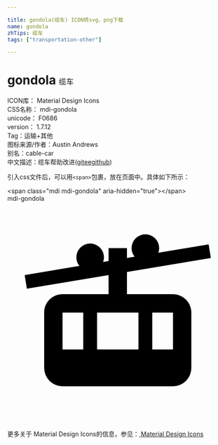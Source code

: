 ```yaml
---

title: gondola(缆车) ICON转svg、png下载
name: gondola
zhTips: 缆车
tags: ["transportation-other"]

---
```


# gondola  <small style="font-size: 60%;font-weight: 100">缆车</small>


<div class="detail-page">
<p>
<span>
ICON库：
<span class="badge-secondary badge">Material Design Icons</span> 
</span>
<br/>
<span>
CSS名称：
<span class="badge-secondary badge">mdi-gondola</span> 
</span>
<br/>
<span>
unicode：
<span class="badge-secondary badge">F0686</span> 
<copy-btn content='F0686' btn-title=""></copy-btn>
<copy-btn :content='String.fromCodePoint(parseInt("F0686", 16))' btn-title="复制U"></copy-btn>
</span>
<br/>
<span>
version：
<span class="badge-secondary badge">1.7.12</span> 
</span><br/><span>Tag：<span class="badge-light badge"><router-link to="/tags/transportation-other.html">运输+其他</router-link></span></span>
<br/>
<span>图标来源/作者：<span class="badge-light badge">Austin Andrews</span></span> 
<br/>
<span>别名：<span class="badge-light badge">cable-car</span></span><br/><span class="zh-detail">中文描述：<span class="badge-primary badge">缆车</span><span class="help-link"><span>帮助改进</span>(<a href="https://gitee.com/liuwave/icon-helper/edit/master/json/material/gondola.json" target="_blank" rel="noopener noreferrer">gitee</a><a href="https://github.com/liuwave/icon-helper/edit/master/json/material/gondola.json" target="_blank" rel="noopener noreferrer">github</a></span>)</span><br/>
</p>
</div>
<div class="alert alert-dark">
  <i class="mdi mdi-gondola mdi-48px"></i>
  <i class="mdi mdi-gondola mdi-36px"></i>
  <i class="mdi mdi-gondola mdi-24px"></i>
  <i class="mdi mdi-gondola mdi-18px"></i>
</div>
<div>
  <p>引入css文件后，可以用<code>&lt;span&gt;</code>包裹，放在页面中。具体如下所示：    
  </p>
  <div class="alert alert-primary" style="font-size: 14px">
    &lt;span class="mdi mdi-gondola" aria-hidden="true"&gt;&lt;/span&gt;
    <copy-btn content='<span class="mdi mdi-gondola" aria-hidden="true"></span>'></copy-btn>
  </div>
  <div class="alert alert-secondary">
    <i class="mdi mdi-gondola"
    style="font-size: 24px"
    aria-hidden="true"></i> mdi-gondola
    <copy-btn content="mdi-gondola" btn-title="复制图标名称"></copy-btn>
  </div>
</div>
<div id="svg" class="svg-wrap">
<svg xmlns="http://www.w3.org/2000/svg" viewBox="0 0 24 24"><path d="M18,10H13V7.59L22.12,6.07L21.88,4.59L16.41,5.5C16.46,5.35 16.5,5.18 16.5,5A1.5,1.5 0 0,0 15,3.5A1.5,1.5 0 0,0 13.5,5C13.5,5.35 13.63,5.68 13.84,5.93L13,6.07V5H11V6.41L10.41,6.5C10.46,6.35 10.5,6.18 10.5,6A1.5,1.5 0 0,0 9,4.5A1.5,1.5 0 0,0 7.5,6C7.5,6.36 7.63,6.68 7.83,6.93L1.88,7.93L2.12,9.41L11,7.93V10H6C4.89,10 4,10.9 4,12V18A2,2 0 0,0 6,20H18A2,2 0 0,0 20,18V12A2,2 0 0,0 18,10M6,12H8.25V16H6V12M9.75,16V12H14.25V16H9.75M18,16H15.75V12H18V16Z" /></svg>
</div>
<detail full-name='mdi-gondola'></detail>
    
<div><p>更多关于 Material Design Icons的信息，参见：<a target="_blank" href="https://iconhelper.cn/material.html"> Material Design Icons</a>
</p></div>
